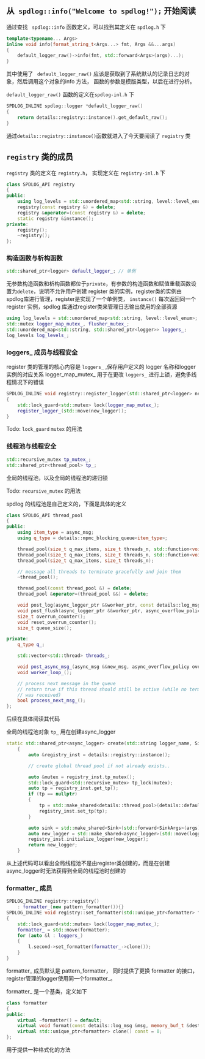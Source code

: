 ## 从` spdlog::info("Welcome to spdlog!");` 开始阅读

通过查找 ` spdlog::info` 函数定义，可以找到其定义在 `spdlog.h` 下

```cpp
template<typename... Args>
inline void info(format_string_t<Args...> fmt, Args &&...args)
{
    default_logger_raw()->info(fmt, std::forward<Args>(args)...);
}
```

其中使用了 ` default_logger_raw()` 应该是获取到了系统默认的记录日志的对象，然后调用这个对象的info 方法， 函数的参数是模版类型，以后在进行分析。

`default_logger_raw()` 函数的定义在`spdlog-inl.h` 下
```cpp
SPDLOG_INLINE spdlog::logger *default_logger_raw()
{
    return details::registry::instance().get_default_raw();
}
```

通过`details::registry::instance()`函数就进入了今天要阅读了 `registry` 类

## `registry` 类的成员

`registry` 类的定义在 `registry.h`， 实现定义在 `registry-inl.h` 下

```cpp
class SPDLOG_API registry
{
public:
    using log_levels = std::unordered_map<std::string, level::level_enum>;
    registry(const registry &) = delete;
    registry &operator=(const registry &) = delete;
    static registry &instance();
private:
    registry();
    ~registry();
};
```
### 构造函数与析构函数
```cpp
std::shared_ptr<logger> default_logger_; // 单例 
```
无参数构造函数和析构函数都位于`private`，有参数的构造函数和赋值重载函数设置为`delete`，说明不允许用户创建 register 类的实例，register类的实例由spdlog库进行管理，register是实现了一个单例类， `instance()` 每次返回同一个register 实例，spdlog 库通过register类来管理日志输出使用的全部资源
 
```cpp
using log_levels = std::unordered_map<std::string, level::level_enum>;
std::mutex logger_map_mutex_, flusher_mutex_;
std::unordered_map<std::string, std::shared_ptr<logger>> loggers_;
log_levels log_levels_;
```

### loggers_ 成员与线程安全

register 类的管理的核心内容是 `loggers_` ,保存用户定义的 logger 名称和logger 实例的对应关系
logger_map_mutex_ 用于在更改 `loggers_` 进行上锁，避免多线程情况下的错误

```cpp
SPDLOG_INLINE void registry::register_logger(std::shared_ptr<logger> new_logger)
{
    std::lock_guard<std::mutex> lock(logger_map_mutex_);
    register_logger_(std::move(new_logger));
}
```
Todo: `lock_guard` `mutex` 的用法

### 线程池与线程安全

```cpp
std::recursive_mutex tp_mutex_;
std::shared_ptr<thread_pool> tp_;
```
 全局的线程池，以及全局的线程池的递归锁

Todo: `recursive_mutex` 的用法

spdlog 的线程池是自己定义的，下面是具体的定义

```cpp
class SPDLOG_API thread_pool
{
public:
    using item_type = async_msg;
    using q_type = details::mpmc_blocking_queue<item_type>;

    thread_pool(size_t q_max_items, size_t threads_n, std::function<void()> on_thread_start, std::function<void()> on_thread_stop);
    thread_pool(size_t q_max_items, size_t threads_n, std::function<void()> on_thread_start);
    thread_pool(size_t q_max_items, size_t threads_n);

    // message all threads to terminate gracefully and join them
    ~thread_pool();

    thread_pool(const thread_pool &) = delete;
    thread_pool &operator=(thread_pool &&) = delete;

    void post_log(async_logger_ptr &&worker_ptr, const details::log_msg &msg, async_overflow_policy overflow_policy);
    void post_flush(async_logger_ptr &&worker_ptr, async_overflow_policy overflow_policy);
    size_t overrun_counter();
    void reset_overrun_counter();
    size_t queue_size();

private:
    q_type q_;

    std::vector<std::thread> threads_;

    void post_async_msg_(async_msg &&new_msg, async_overflow_policy overflow_policy);
    void worker_loop_();

    // process next message in the queue
    // return true if this thread should still be active (while no terminate msg
    // was received)
    bool process_next_msg_();
};
```
后续在具体阅读其代码

全局的线程池对象 `tp_` 用在创建async_logger
```cpp
static std::shared_ptr<async_logger> create(std::string logger_name, SinkArgs &&...args)
    {
        auto &registry_inst = details::registry::instance();

        // create global thread pool if not already exists..

        auto &mutex = registry_inst.tp_mutex();
        std::lock_guard<std::recursive_mutex> tp_lock(mutex);
        auto tp = registry_inst.get_tp();
        if (tp == nullptr)
        {
            tp = std::make_shared<details::thread_pool>(details::default_async_q_size, 1U);
            registry_inst.set_tp(tp);
        }

        auto sink = std::make_shared<Sink>(std::forward<SinkArgs>(args)...);
        auto new_logger = std::make_shared<async_logger>(std::move(logger_name), std::move(sink), std::move(tp), OverflowPolicy);
        registry_inst.initialize_logger(new_logger);
        return new_logger;
    }
```
从上述代码可以看出全局线程池不是由register类创建的，而是在创建async_logger时无法获得到全局的线程池时创建的

### formatter_ 成员

``` cpp
SPDLOG_INLINE registry::registry()
    : formatter_(new pattern_formatter()){}
SPDLOG_INLINE void registry::set_formatter(std::unique_ptr<formatter> formatter)
{
    std::lock_guard<std::mutex> lock(logger_map_mutex_);
    formatter_ = std::move(formatter);
    for (auto &l : loggers_)
    {
        l.second->set_formatter(formatter_->clone());
    }
}
```
formatter_ 成员默认是 pattern_formatter， 同时提供了更换 formatter 的接口，register管理的logger使用同一个formatter_。

formatter_ 是一个基类，定义如下
```cpp
class formatter
{
public:
    virtual ~formatter() = default;
    virtual void format(const details::log_msg &msg, memory_buf_t &dest) = 0;
    virtual std::unique_ptr<formatter> clone() const = 0;
};
```
用于提供一种格式化的方法

### 


